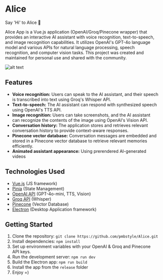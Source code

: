 # Alice

Say 'Hi' to Alice 👋

Alice App is a Vue.js application (OpenAI/Groq/Pinecone wrapper) that provides an interactive AI assistant with voice recognition, text-to-speech, and image recognition capabilities. It utilizes OpenAI's GPT-4o language model and various APIs for natural language processing, speech recognition, and computer vision tasks.
This project was created and maintained for personal use and shared with the community.

![alt text](https://github.com/pmbstyle/Alice/blob/main/screenshot.png?raw=true)

## Features

- **Voice recognition:** Users can speak to the AI assistant, and their speech is transcribed into text using Groq's Whisper API.
- **Text-to-speech:** The AI assistant can respond with synthesized speech using OpenAI's TTS API.
- **Image recognition:** Users can take screenshots, and the AI assistant can recognize the contents of the image using OpenAI's Vision API.
- **Conversation history:** The application stores and retrieves relevant conversation history to provide context-aware responses.
- **Pinecone vector database:** Conversation messages are embedded and stored in a Pinecone vector database to retrieve relevant memories efficiently.
- **Animated assistant appearance:** Using prerendered AI-generated videos

## Technologies Used

- [Vue.js](https://vuejs.org/) (JS framework)
- [Pinia](https://pinia.vuejs.org/) (State Management)
- [OpenAI API](https://platform.openai.com/docs/api-reference/introduction) (GPT-4o-mini, TTS, Vision)
- [Groq API](https://console.groq.com/) (Whisper)
- [Pinecone](https://www.pinecone.io/) (Vector Database)
- [Electron](https://www.electronjs.org/) (Desktop Application framework)

## Getting Started

1. Clone the repository: `git clone https://github.com/pmbstyle/Alice.git`
2. Install dependencies: `npm install`
3. Set up environment variables with your OpenAI & Groq and Pinecone API keys.
4. Run the development server: `npm run dev`
5. Build the Electron app: `npm run build`
6. Install the app from the `release` folder
7. Enjoy =)
